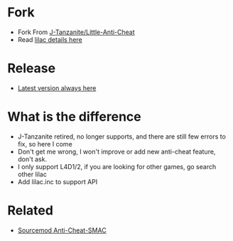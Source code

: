 # Fork
* Fork From [J-Tanzanite/Little-Anti-Cheat](https://github.com/J-Tanzanite/Little-Anti-Cheat)
* Read [lilac details here](https://github.com/J-Tanzanite/Little-Anti-Cheat?tab=readme-ov-file#little-anti-cheat)

# Release
* [Latest version always here](https://github.com/fbef0102/Little-Anti-Cheat/releases)

# What is the difference
* J-Tanzanite retired, no longer supports, and there are still few errors to fix, so here I come
* Don't get me wrong, I won't improve or add new anti-cheat feature, don't ask.
* I only support L4D1/2, if you are looking for other games, go search other lilac
* Add lilac.inc to support API

# Related 
* [Sourcemod Anti-Cheat-SMAC](https://github.com/fbef0102/SMAC)
